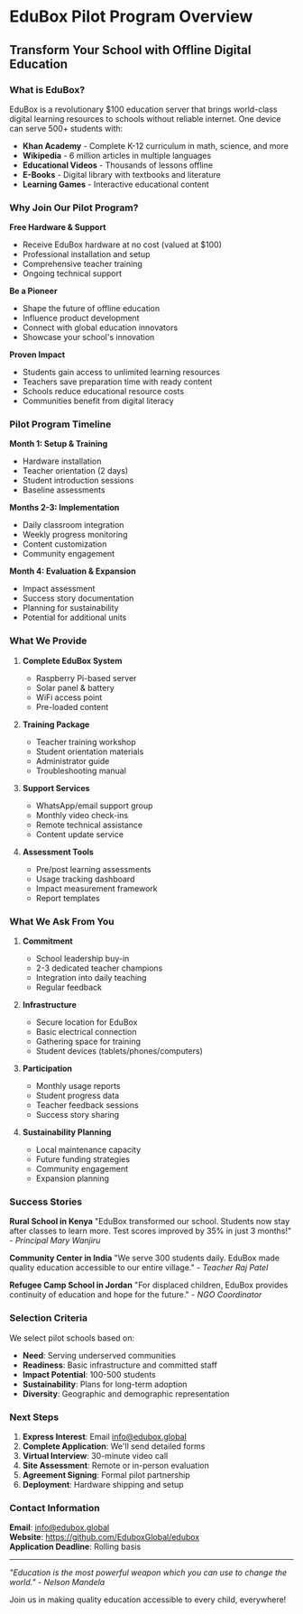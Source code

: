 # EduBox Pilot Program Overview

## Transform Your School with Offline Digital Education

### What is EduBox?

EduBox is a revolutionary $100 education server that brings world-class digital learning resources to schools without reliable internet. One device can serve 500+ students with:

- **Khan Academy** - Complete K-12 curriculum in math, science, and more
- **Wikipedia** - 6 million articles in multiple languages
- **Educational Videos** - Thousands of lessons offline
- **E-Books** - Digital library with textbooks and literature
- **Learning Games** - Interactive educational content

### Why Join Our Pilot Program?

**Free Hardware & Support**
- Receive EduBox hardware at no cost (valued at $100)
- Professional installation and setup
- Comprehensive teacher training
- Ongoing technical support

**Be a Pioneer**
- Shape the future of offline education
- Influence product development
- Connect with global education innovators
- Showcase your school's innovation

**Proven Impact**
- Students gain access to unlimited learning resources
- Teachers save preparation time with ready content
- Schools reduce educational resource costs
- Communities benefit from digital literacy

### Pilot Program Timeline

**Month 1: Setup & Training**
- Hardware installation
- Teacher orientation (2 days)
- Student introduction sessions
- Baseline assessments

**Months 2-3: Implementation**
- Daily classroom integration
- Weekly progress monitoring
- Content customization
- Community engagement

**Month 4: Evaluation & Expansion**
- Impact assessment
- Success story documentation
- Planning for sustainability
- Potential for additional units

### What We Provide

1. **Complete EduBox System**
   - Raspberry Pi-based server
   - Solar panel & battery
   - WiFi access point
   - Pre-loaded content

2. **Training Package**
   - Teacher training workshop
   - Student orientation materials
   - Administrator guide
   - Troubleshooting manual

3. **Support Services**
   - WhatsApp/email support group
   - Monthly video check-ins
   - Remote technical assistance
   - Content update service

4. **Assessment Tools**
   - Pre/post learning assessments
   - Usage tracking dashboard
   - Impact measurement framework
   - Report templates

### What We Ask From You

1. **Commitment**
   - School leadership buy-in
   - 2-3 dedicated teacher champions
   - Integration into daily teaching
   - Regular feedback

2. **Infrastructure**
   - Secure location for EduBox
   - Basic electrical connection
   - Gathering space for training
   - Student devices (tablets/phones/computers)

3. **Participation**
   - Monthly usage reports
   - Student progress data
   - Teacher feedback sessions
   - Success story sharing

4. **Sustainability Planning**
   - Local maintenance capacity
   - Future funding strategies
   - Community engagement
   - Expansion planning

### Success Stories

**Rural School in Kenya**
"EduBox transformed our school. Students now stay after classes to learn more. Test scores improved by 35% in just 3 months!" - *Principal Mary Wanjiru*

**Community Center in India**
"We serve 300 students daily. EduBox made quality education accessible to our entire village." - *Teacher Raj Patel*

**Refugee Camp School in Jordan**
"For displaced children, EduBox provides continuity of education and hope for the future." - *NGO Coordinator*

### Selection Criteria

We select pilot schools based on:
- **Need**: Serving underserved communities
- **Readiness**: Basic infrastructure and committed staff
- **Impact Potential**: 100-500 students
- **Sustainability**: Plans for long-term adoption
- **Diversity**: Geographic and demographic representation

### Next Steps

1. **Express Interest**: Email info@edubox.global
2. **Complete Application**: We'll send detailed forms
3. **Virtual Interview**: 30-minute video call
4. **Site Assessment**: Remote or in-person evaluation
5. **Agreement Signing**: Formal pilot partnership
6. **Deployment**: Hardware shipping and setup

### Contact Information

**Email**: info@edubox.global  
**Website**: https://github.com/EduboxGlobal/edubox  
**Application Deadline**: Rolling basis

---

*"Education is the most powerful weapon which you can use to change the world." - Nelson Mandela*

Join us in making quality education accessible to every child, everywhere!